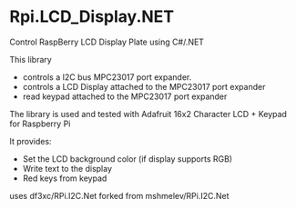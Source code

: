 Rpi.LCD_Display.NET
===================

Control RaspBerry LCD Display Plate using C#/.NET

This library 

- controls a I2C bus MPC23017 port expander.
- controls a LCD Display attached to the MPC23017 port expander
- read keypad attached to the MPC23017 port expander


The library is used and tested with Adafruit 16x2 Character LCD + Keypad for Raspberry Pi

It provides:
- Set the LCD background color (if display supports RGB)
- Write text to the display
- Red keys from keypad

uses df3xc/RPi.I2C.Net forked from mshmelev/RPi.I2C.Net 
